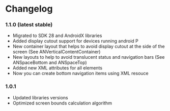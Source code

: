 # Changelog

### 1.1.0 (latest stable)

- Migrated to SDK 28 and AndroidX libraries
- Added display cutout support for devices running android P
- New container layout that helps to avoid display cutout at the side of the screen (See ANVerticalContentContainer)
- New layouts to help to avoid translucent status and navigation bars (See ANSpaceBottom and ANSpaceTop)
- Added new XML attributes for all elements
- Now you can create bottom navigation items using XML resouce

### 1.0.1

* Updated libraries versions
* Optimized screen bounds calculation algorithm